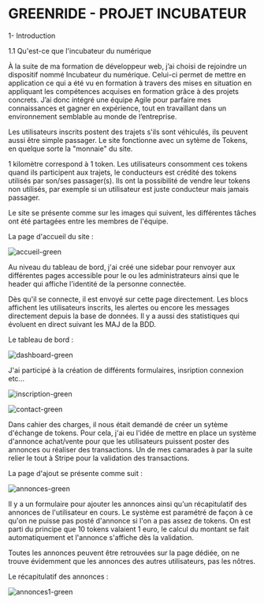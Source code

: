 # GREENRIDE - PROJET INCUBATEUR
	
1-	Introduction
	
1.1 Qu'est-ce que l'incubateur du numérique

À la suite de ma formation de développeur web, j’ai choisi de rejoindre un dispositif nommé Incubateur du numérique.
Celui-ci permet de mettre en application ce qui a été vu en formation à travers des mises en situation en appliquant les compétences acquises en formation grâce à des projets concrets.
J’ai donc intégré une équipe Agile pour parfaire mes connaissances et gagner en expérience, tout en travaillant dans un environnement semblable au monde de l’entreprise.







 
 Les utilisateurs inscrits postent des trajets s'ils sont véhiculés, ils peuvent aussi être simple passager. Le site fonctionne avec un sytème de Tokens,
 en quelque sorte la "monnaie" du site.
 
 1 kilomètre correspond à 1 token. Les utilisateurs consomment ces tokens quand ils participent aux trajets, le conducteurs est crédité des
 tokens utilisés par son/ses passager(s). Ils ont la possibilité de vendre leur tokens non utilisés, par exemple si un utilisateur est juste
 conducteur mais jamais passager.

 Le site se présente comme sur les images qui suivent, les différentes tâches ont été partagées entre les membres de l'équipe.

 La page d'accueil du site :
 
![accueil-green](https://github.com/cedric-chimot/Greenride/assets/106061524/63704da0-7e2f-4deb-a43f-5c2bd328d0ec)

Au niveau du tableau de bord, j'ai créé une sidebar pour renvoyer aux différentes pages accessible pour le ou les administrateurs ainsi que le header
qui affiche l'identité de la personne connectée.

Dès qu'il se connecte, il est envoyé sur cette page directement. Les blocs affichent les utilisateurs inscrits, les alertes ou encore les messages
directement depuis la base de données. Il y a aussi des statistiques qui évoluent en direct suivant les MAJ de la BDD.

Le tableau de bord :

![dashboard-green](https://github.com/cedric-chimot/Greenride/assets/106061524/890668d5-652e-4bc6-a573-15323bf29a55)

J'ai participé à la création de différents formulaires, insription connexion etc... 

![inscription-green](https://github.com/cedric-chimot/Greenride/assets/106061524/614693a0-e474-443e-a7b2-8986b9a37d71)

![contact-green](https://github.com/cedric-chimot/Greenride/assets/106061524/b95086af-7275-4097-9ce7-8e0cf2cc54cc)

Dans cahier des charges, il nous était demandé de créer un sytème d'échange de tokens. Pour cela, j'ai eu l'idée de mettre en place un système d'annonce achat/vente
pour que les utilisateurs puissent poster des annonces ou réaliser des transactions. Un de mes camarades à par la suite relier le tout à Stripe pour la validation
des transactions.

La page d'ajout se présente comme suit : 

![annonces-green](https://github.com/cedric-chimot/Greenride/assets/106061524/1a07fbee-3a1f-416d-8607-2b1b56a44950)

Il y a un formulaire pour ajouter les annonces ainsi qu'un récapitulatif des annonces de l'utilisateur en cours. Le système est paramétré de façon à ce qu'on
ne puisse pas posté d'annonce si l'on a pas assez de tokens. On est parti du principe que 10 tokens valaient 1 euro, le calcul du montant se fait automatiquement
et l'annonce s'affiche dès la validation.

Toutes les annonces peuvent être retrouvées sur la page dédiée, on ne trouve évidemment que les annonces des autres utilisateurs, pas les nôtres.

Le récapitulatif des annonces : 

![annonces1-green](https://github.com/cedric-chimot/Greenride/assets/106061524/a5f81542-24e5-4d39-aa8b-639164cef4a1)
